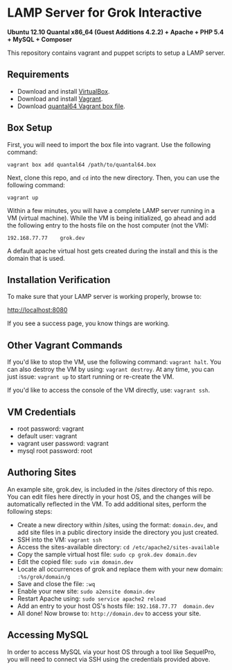 # LAMP Server for Grok Interactive

**Ubuntu 12.10 Quantal x86_64 (Guest Additions 4.2.2) + Apache + PHP 5.4 + MySQL + Composer**

This repository contains vagrant and puppet scripts to setup a LAMP server.

## Requirements

- Download and install [VirtualBox](https://www.virtualbox.org/wiki/Downloads).
- Download and install [Vagrant](http://www.vagrantup.com/downloads.html).
- Download [quantal64 Vagrant box file](https://github.com/downloads/roderik/VagrantQuantal64Box/quantal64.box).

## Box Setup

First, you will need to import the box file into vagrant. Use the following command:

```
vagrant box add quantal64 /path/to/quantal64.box
```

Next, clone this repo, and `cd` into the new directory. Then, you can use the following command:

```
vagrant up
```

Within a few minutes, you will have a complete LAMP server running in a VM (virtual machine). While the VM is being initialized, go ahead and add the following entry to the hosts file on the host computer (not the VM):

```
192.168.77.77    grok.dev
```

A default apache virtual host gets created during the install and this is the domain that is used.  

## Installation Verification

To make sure that your LAMP server is working properly, browse to:

[http://localhost:8080](http://localhost:8080)

If you see a success page, you know things are working.

## Other Vagrant Commands

If you'd like to stop the VM, use the following command: `vagrant halt`. You can also destroy the VM by using: `vagrant destroy`. At any time, you can just issue: `vagrant up` to start running or re-create the VM.

If you'd like to access the console of the VM directly, use: `vagrant ssh`.

## VM Credentials

- root password: vagrant
- default user: vagrant
- vagrant user password: vagrant
- mysql root password: root

## Authoring Sites

An example site, grok.dev, is included in the /sites directory of this repo. You can edit files here directly in your host OS, and the changes will be automatically reflected in the VM. To add additional sites, perform the following steps:

- Create a new directory within /sites, using the format: `domain.dev`, and add site files in a public directory inside the directory you just created.
- SSH into the VM: `vagrant ssh`
- Access the sites-available directory: `cd /etc/apache2/sites-available`
- Copy the sample virtual host file: `sudo cp grok.dev domain.dev`
- Edit the copied file: `sudo vim domain.dev`
- Locate all occurrences of grok and replace them with your new domain: `:%s/grok/domain/g`
- Save and close the file: `:wq`
- Enable your new site: `sudo a2ensite domain.dev`
- Restart Apache using: `sudo service apache2 reload`
- Add an entry to your host OS's hosts file: `192.168.77.77  domain.dev`
- All done! Now browse to: `http://domain.dev` to access your site.


## Accessing MySQL

In order to access MySQL via your host OS through a tool like SequelPro, you will need to connect via SSH using the credentials provided above.
